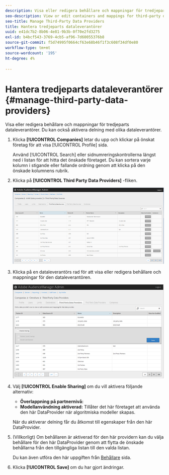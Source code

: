 ```yaml
---
description: Visa eller redigera behållare och mappningar för tredjeparts dataleverantörer. Du kan också aktivera delning med olika dataleverantörer.
seo-description: View or edit containers and mappings for third-party data providers. You can also enable sharing with different data providers.
seo-title: Manage Third-Party Data Providers
title: Hantera tredjeparts dataleverantörer
uuid: e41dc7b2-8b06-4e81-9b3b-0f70e2fd3275
exl-id: b4bcf543-3769-4cb5-af96-7d60055376b8
source-git-commit: f5d74995f0664cf63e68b46f1f3c608f34df0e80
workflow-type: tm+mt
source-wordcount: '195'
ht-degree: 4%

---
```


# Hantera tredjeparts dataleverantörer {#manage-third-party-data-providers}

Visa eller redigera behållare och mappningar för tredjeparts dataleverantörer. Du kan också aktivera delning med olika dataleverantörer.

1. Klicka **[!UICONTROL Companies]** letar du upp och klickar på önskat företag för att visa [!UICONTROL Profile] sida.

   Använd [!UICONTROL Search] eller sidnumreringskontrollerna längst ned i listan för att hitta det önskade företaget. Du kan sortera varje kolumn i stigande eller fallande ordning genom att klicka på den önskade kolumnens rubrik.
1. Klicka på **[!UICONTROL Third Party Data Providers]** -fliken.

   ![](assets/third_party_providers.png)

1. Klicka på en dataleverantörs rad för att visa eller redigera behållare och mappningar för den dataleverantören.

   ![Stegresultat](assets/third_party_providers_edit.png)

1. Välj **[!UICONTROL Enable Sharing]** om du vill aktivera följande alternativ:

   * **Överlappning på partnernivå:**
   * **Modellanvändning aktiverad:** Tillåter det här företaget att använda den här DataProvider när algoritmiska modeller skapas.

   När du aktiverar delning får du åtkomst till egenskaper från den här DataProvider.

1. (Villkorligt) Om behållaren är aktiverad för den här providern kan du välja behållare för den här DataProvider genom att flytta de önskade behållarna från den tillgängliga listan till den valda listan.

   Du kan även utföra den här uppgiften från [Behållare](../companies/admin-manage-containers.md#task_61DB5CEECC5049DD8D059C642AC3F967) sida.
1. Klicka **[!UICONTROL Save]** om du har gjort ändringar.
